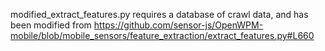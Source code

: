 modified_extract_features.py requires a database of crawl data, and has been modified from https://github.com/sensor-js/OpenWPM-mobile/blob/mobile_sensors/feature_extraction/extract_features.py#L660